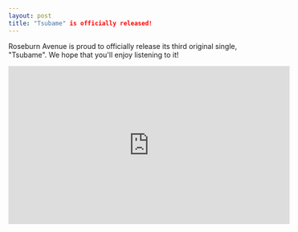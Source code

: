 ```yaml
---
layout: post
title: "Tsubame" is officially released!
---
```


Roseburn Avenue is proud to officially release its third original single, "Tsubame". We hope that you'll enjoy listening to it!

<iframe width="560" height="315" src="https://www.youtube.com/embed/BdAgN79BT2I" frameborder="0" allow="autoplay; encrypted-media" allowfullscreen></iframe>
